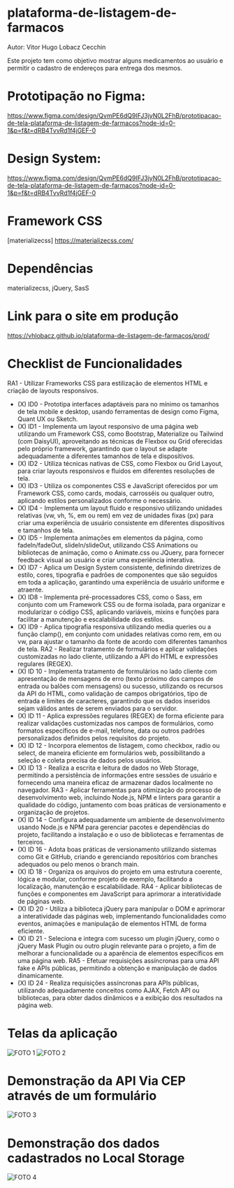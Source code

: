# plataforma-de-listagem-de-farmacos
Autor: Vitor Hugo Lobacz Cecchin

Este projeto tem como objetivo mostrar alguns medicamentos ao usuário e permitir o cadastro de endereços para entrega dos mesmos.

# Prototipação no Figma:
https://www.figma.com/design/QvmPE6dQ9IFJ3jyN0L2FhB/prototipacao-de-tela-plataforma-de-listagem-de-farmacos?node-id=0-1&p=f&t=dRB4TvvRd1f4jGEF-0

# Design System:
https://www.figma.com/design/QvmPE6dQ9IFJ3jyN0L2FhB/prototipacao-de-tela-plataforma-de-listagem-de-farmacos?node-id=0-1&p=f&t=dRB4TvvRd1f4jGEF-0
   
# Framework CSS
[materializecss] https://materializecss.com/
    
# Dependências 
materializecss, jQuery, SasS

# Link para o site em produção
https://vhlobacz.github.io/plataforma-de-listagem-de-farmacos/prod/

# Checklist de Funcionalidades 
RA1 - Utilizar Frameworks CSS para estilização de elementos HTML e criação de layouts responsivos.
- (X) ID0 - Prototipa interfaces adaptáveis para no mínimo os tamanhos de tela mobile e desktop, usando ferramentas de design como Figma, Quant UX ou Sketch.
- (X) ID1 - Implementa um layout responsivo de uma página web utilizando um Framework CSS, como Bootstrap, Materialize ou Tailwind (com DaisyUI), aproveitando as técnicas de Flexbox ou Grid oferecidas pelo próprio framework, garantindo que o layout se adapte adequadamente a diferentes tamanhos de tela e dispositivos.
- (X) ID2 - Utiliza técnicas nativas de CSS, como Flexbox ou Grid Layout, para criar layouts responsivos e fluidos em diferentes resoluções de tela.
- (X) ID3 - Utiliza os componentes CSS e JavaScript oferecidos por um Framework CSS, como cards, modais, carrosséis ou qualquer outro, aplicando estilos personalizados conforme o necessário.
- (X) ID4 - Implementa um layout fluido e responsivo utilizando unidades relativas (vw, vh, %, em ou rem) em vez de unidades fixas (px) para criar uma experiência de usuário consistente em diferentes dispositivos e tamanhos de tela.
- (X) ID5 - Implementa animações em elementos da página, como fadeIn/fadeOut, slideIn/slideOut, utilizando CSS Animations ou bibliotecas de animação, como o Animate.css ou JQuery, para fornecer feedback visual ao usuário e criar uma experiência interativa.
- (X) ID7 - Aplica um Design System consistente, definindo diretrizes de estilo, cores, tipografia e padrões de componentes que são seguidos em toda a aplicação, garantindo uma experiência de usuário uniforme e atraente.
- (X) ID8 - Implementa pré-processadores CSS, como o Sass, em conjunto com um Framework CSS ou de forma isolada, para organizar e modularizar o código CSS, aplicando variáveis, mixins e funções para facilitar a manutenção e escalabilidade dos estilos.
- (X) ID9 - Aplica tipografia responsiva utilizando media queries ou a função clamp(), em conjunto com unidades relativas como rem, em ou vw, para ajustar o tamanho da fonte de acordo com diferentes tamanhos de tela.
RA2 - Realizar tratamento de formulários e aplicar validações customizadas no lado cliente, utilizando a API do HTML e expressões regulares (REGEX).
- (X) ID 10 - Implementa tratamento de formulários no lado cliente com apresentação de mensagens de erro (texto próximo dos campos de entrada ou balões com mensagens) ou sucesso, utilizando os recursos da API do HTML, como validação de campos obrigatórios, tipo de entrada e limites de caracteres, garantindo que os dados inseridos sejam válidos antes de serem enviados para o servidor.
- (X) ID 11 - Aplica expressões regulares (REGEX) de forma eficiente para realizar validações customizadas nos campos de formulários, como formatos específicos de e-mail, telefone, data ou outros padrões personalizados definidos pelos requisitos do projeto.
- (X) ID 12 - Incorpora elementos de listagem, como checkbox, radio ou select, de maneira eficiente em formulários web, possibilitando a seleção e coleta precisa de dados pelos usuários.
- (X) ID 13 - Realiza a escrita e leitura de dados no Web Storage, permitindo a persistência de informações entre sessões de usuário e fornecendo uma maneira eficaz de armazenar dados localmente no navegador.
RA3 - Aplicar ferramentas para otimização do processo de desenvolvimento web, incluindo Node.js, NPM e linters para garantir a qualidade do código, juntamento com boas práticas de versionamento e organização de projetos.
- (X) ID 14 - Configura adequadamente um ambiente de desenvolvimento usando Node.js e NPM para gerenciar pacotes e dependências do projeto, facilitando a instalação e o uso de bibliotecas e ferramentas de terceiros.
- (X) ID 16 - Adota boas práticas de versionamento utilizando sistemas como Git e GitHub, criando e gerenciando repositórios com branches adequados ou pelo menos o branch main.
- (X) ID 18 - Organiza os arquivos do projeto em uma estrutura coerente, lógica e modular, conforme projeto de exemplo, facilitando a localização, manutenção e escalabilidade.
RA4 - Aplicar bibliotecas de funções e componentes em JavaScript para aprimorar a interatividade de páginas web.
- (X) ID 20 - Utiliza a biblioteca jQuery para manipular o DOM e aprimorar a interatividade das páginas web, implementando funcionalidades como eventos, animações e manipulação de elementos HTML de forma eficiente. 
- (X) ID 21 - Seleciona e integra com sucesso um plugin jQuery, como o jQuery Mask Plugin ou outro plugin relevante para o projeto, a fim de melhorar a funcionalidade ou a aparência de elementos específicos em uma página web. 
RA5 - Efetuar requisições assíncronas para uma API fake e APIs públicas, permitindo a obtenção e manipulação de dados dinamicamente.
- (X) ID 24 - Realiza requisições assíncronas para APIs públicas, utilizando adequadamente conceitos como AJAX, Fetch API ou bibliotecas, para obter dados dinâmicos e a exibição dos resultados na página web.

# Telas da aplicação
![FOTO 1](https://github.com/user-attachments/assets/8d2fef59-2729-4e8c-9303-47d439370e02)
![FOTO 2](https://github.com/user-attachments/assets/2f7fc288-3b35-49cf-bba6-73c8a7f6fbee)

# Demonstração da API Via CEP através de um formulário
![FOTO 3](https://github.com/user-attachments/assets/9ffea7e4-7912-4525-a690-f3e00d8c992d)

# Demonstração dos dados cadastrados no Local Storage
![FOTO 4](https://github.com/user-attachments/assets/0170b7e5-0db7-40a0-847d-6ba275632feb)




